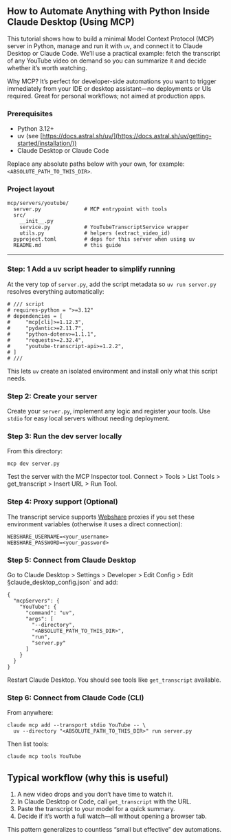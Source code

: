 ## How to Automate Anything with Python Inside Claude Desktop (Using MCP)

This tutorial shows how to build a minimal Model Context Protocol (MCP) server in Python, manage and run it with `uv`, and connect it to Claude Desktop or Claude Code. We’ll use a practical example: fetch the transcript of any YouTube video on demand so you can summarize it and decide whether it’s worth watching.

Why MCP? It’s perfect for developer-side automations you want to trigger immediately from your IDE or desktop assistant—no deployments or UIs required. Great for personal workflows; not aimed at production apps.

### Prerequisites

- Python 3.12+
- uv (see [https://docs.astral.sh/uv/](https://docs.astral.sh/uv/getting-started/installation/))
- Claude Desktop or Claude Code

Replace any absolute paths below with your own, for example: `<ABSOLUTE_PATH_TO_THIS_DIR>`.

### Project layout

```
mcp/servers/youtube/
  server.py              # MCP entrypoint with tools
  src/
    __init__.py
    service.py           # YouTubeTranscriptService wrapper
    utils.py             # helpers (extract_video_id)
  pyproject.toml         # deps for this server when using uv
  README.md              # this guide
```

---

### Step: 1 Add a uv script header to simplify running

At the very top of `server.py`, add the script metadata so `uv run server.py` resolves everything automatically:

```
# /// script
# requires-python = ">=3.12"
# dependencies = [
#     "mcp[cli]>=1.12.3",
#     "pydantic>=2.11.7",
#     "python-dotenv>=1.1.1",
#     "requests>=2.32.4",
#     "youtube-transcript-api>=1.2.2",
# ]
# ///
```

This lets `uv` create an isolated environment and install only what this script needs.


### Step 2: Create your server

Create your `server.py`, implement any logic and register your tools. Use `stdio` for easy local servers without needing deployment.


### Step 3: Run the dev server locally

From this directory:

```
mcp dev server.py
```

Test the server with the MCP Inspector tool. Connect > Tools > List Tools > get_transcript > Insert URL > Run Tool.


### Step 4: Proxy support (Optional)

The transcript service supports [Webshare](https://www.webshare.io/) proxies if you set these environment variables (otherwise it uses a direct connection):

```
WEBSHARE_USERNAME=<your_username>
WEBSHARE_PASSWORD=<your_password>
```


### Step 5: Connect from Claude Desktop

Go to Claude Desktop > Settings > Developer > Edit Config > Edit §claude_desktop_config.json` and add:

```
{
  "mcpServers": {
    "YouTube": {
      "command": "uv",
      "args": [
        "--directory",
        "<ABSOLUTE_PATH_TO_THIS_DIR>",
        "run",
        "server.py"
      ]
    }
  }
}
```

Restart Claude Desktop. You should see tools like `get_transcript` available.

### Step 6: Connect from Claude Code (CLI)

From anywhere:

```
claude mcp add --transport stdio YouTube -- \
  uv --directory "<ABSOLUTE_PATH_TO_THIS_DIR>" run server.py
```

Then list tools:

```
claude mcp tools YouTube
```

## Typical workflow (why this is useful)

1) A new video drops and you don’t have time to watch it.
2) In Claude Desktop or Code, call `get_transcript` with the URL.
3) Paste the transcript to your model for a quick summary.
4) Decide if it’s worth a full watch—all without opening a browser tab.

This pattern generalizes to countless “small but effective” dev automations.